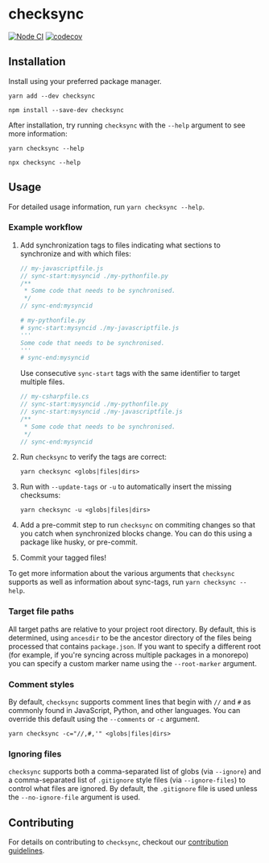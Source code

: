 # checksync

[![Node CI](https://github.com/somewhatabstract/checksync/workflows/Node%20CI/badge.svg)](https://github.com/somewhatabstract/checksync/actions) [![codecov](https://codecov.io/gh/somewhatabstract/checksync/branch/master/graph/badge.svg)](https://codecov.io/gh/somewhatabstract/checksync)

## Installation

Install using your preferred package manager.

```shell
yarn add --dev checksync
```

```shell
npm install --save-dev checksync
```

After installation, try running `checksync` with the `--help` argument to see more information:

```shell
yarn checksync --help
```

```shell
npx checksync --help
```

## Usage

For detailed usage information, run `yarn checksync --help`.

### Example workflow

1. Add synchronization tags to files indicating what sections to synchronize and with which files:

    ```javascript
    // my-javascriptfile.js
    // sync-start:mysyncid ./my-pythonfile.py
    /**
     * Some code that needs to be synchronised.
     */
    // sync-end:mysyncid
    ```

    ```python
    # my-pythonfile.py
    # sync-start:mysyncid ./my-javascriptfile.js
    '''
    Some code that needs to be synchronised.
    '''
    # sync-end:mysyncid
    ```

    Use consecutive `sync-start` tags with the same identifier to target multiple files.

    ```c#
    // my-csharpfile.cs
    // sync-start:mysyncid ./my-pythonfile.py
    // sync-start:mysyncid ./my-javascriptfile.js
    /**
     * Some code that needs to be synchronised.
     */
    // sync-end:mysyncid
    ```

1. Run `checksync` to verify the tags are correct:

    ```shell
    yarn checksync <globs|files|dirs>
    ```

1. Run with `--update-tags` or `-u` to automatically insert the missing checksums:

    ```shell
    yarn checksync -u <globs|files|dirs>
    ```

1. Add a pre-commit step to run `checksync` on commiting changes so that you catch when synchronized blocks change.
    You can do this using a package like husky, or pre-commit.

1. Commit your tagged files!

To get more information about the various arguments that `checksync` supports as well as information about sync-tags, run `yarn checksync --help`.

### Target file paths

All target paths are relative to your project root directory. By default, this is determined, using `ancesdir` to be the ancestor directory of the files being processed that contains `package.json`. If you want to specify a different root (for example, if you're syncing across multiple packages in a monorepo) you can specify a custom marker name using the `--root-marker` argument.

### Comment styles

By default, `checksync` supports comment lines that begin with `//` and `#` as commonly found in JavaScript, Python, and other languages. You can override this default using the `--comments` or `-c` argument.

```shell
yarn checksync -c="//,#,'" <globs|files|dirs>
```

### Ignoring files

`checksync` supports both a comma-separated list of globs (via `--ignore`) and a comma-separated list of `.gitignore` style files (via `--ignore-files`) to control what files are ignored. By default, the `.gitignore` file is used unless the `--no-ignore-file` argument is used.

## Contributing

For details on contributing to `checksync`, checkout our [contribution guidelines](CONTRIBUTING.md).
